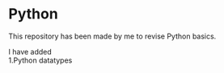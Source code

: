 # Python  
This repository has been made by me to revise Python basics.  

I have added   
1.Python datatypes 
